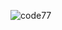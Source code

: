 ![code77](https://github.com/Hafeed10/C-program-Full-Code/assets/123348244/0428ed4a-3d92-4ad6-a65a-fd1c16427bdc)
